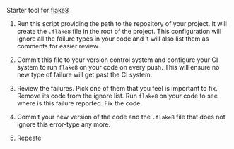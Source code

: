 Starter tool for [flake8](https://flake8.pycqa.org/)

1. Run this script providing the path to the repository of your project. It will create the `.flake8` file in the root of the project. This configuration will ignore all the failure types in your code and it will also list them as comments
   for easier review.
1. Commit this file to your version control system and configure your CI system to run `flake8` on your code on every push. This will ensure no new type of failure will get past the CI system.


1. Review the failures. Pick one of them that you feel is important to fix. Remove its code from the ignore list. Run `flake8` on your code to see where is this failure reported. Fix the code.
1. Commit your new version of the code and the `.flake8` file that does not ignore this error-type any more.
1. Repeate

